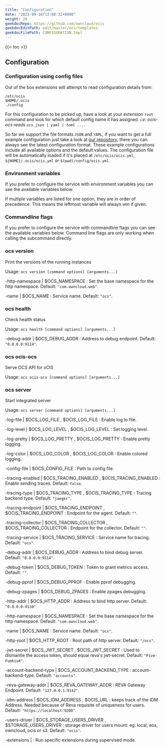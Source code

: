 ```yaml
---
title: "Configuration"
date: "2021-09-16T12:08:32+0000"
weight: 20
geekdocRepo: https://github.com/owncloud/ocis
geekdocEditPath: edit/master/ocs/templates
geekdocFilePath: CONFIGURATION.tmpl
---
```


{{< toc >}}

## Configuration

### Configuration using config files

Out of the box extensions will attempt to read configuration details from:

```console
/etc/ocis
$HOME/.ocis
./config
```

For this configuration to be picked up, have a look at your extension `root` command and look for which default config name it has assigned. *i.e: ocis-ocs reads `ocs.json | yaml | toml ...`*.

So far we support the file formats `JSON` and `YAML`, if you want to get a full example configuration just take a look at [our repository](https://github.com/owncloud/ocis/tree/master/ocs/config), there you can always see the latest configuration format. These example configurations include all available options and the default values. The configuration file will be automatically loaded if it's placed at `/etc/ocis/ocis.yml`, `${HOME}/.ocis/ocis.yml` or `$(pwd)/config/ocis.yml`.

### Environment variables

If you prefer to configure the service with environment variables you can see the available variables below.

If multiple variables are listed for one option, they are in order of precedence. This means the leftmost variable will always win if given.

### Commandline flags

If you prefer to configure the service with commandline flags you can see the available variables below. Command line flags are only working when calling the subcommand directly.

### ocs version

Print the versions of the running instances

Usage: `ocs version [command options] [arguments...]`



























-http-namespace |  $OCS_NAMESPACE
: Set the base namespace for the http namespace. Default: `"com.owncloud.web"`.


-name |  $OCS_NAME
: Service name. Default: `"ocs"`.

### ocs health

Check health status

Usage: `ocs health [command options] [arguments...]`


-debug-addr |  $OCS_DEBUG_ADDR
: Address to debug endpoint. Default: `"0.0.0.0:9114"`.



























### ocs ocis-ocs

Serve OCS API for oCIS

Usage: `ocs ocis-ocs [command options] [arguments...]`




























### ocs server

Start integrated server

Usage: `ocs server [command options] [arguments...]`



-log-file |  $OCS_LOG_FILE , $OCIS_LOG_FILE
: Enable log to file.


-log-level |  $OCS_LOG_LEVEL , $OCIS_LOG_LEVEL
: Set logging level.


-log-pretty |  $OCS_LOG_PRETTY , $OCIS_LOG_PRETTY
: Enable pretty logging.


-log-color |  $OCS_LOG_COLOR , $OCIS_LOG_COLOR
: Enable colored logging.


-config-file |  $OCS_CONFIG_FILE
: Path to config file.


-tracing-enabled |  $OCS_TRACING_ENABLED , $OCIS_TRACING_ENABLED
: Enable sending traces. Default: `false`.


-tracing-type |  $OCS_TRACING_TYPE , $OCIS_TRACING_TYPE
: Tracing backend type. Default: `"jaeger"`.


-tracing-endpoint |  $OCS_TRACING_ENDPOINT , $OCIS_TRACING_ENDPOINT
: Endpoint for the agent. Default: `""`.


-tracing-collector |  $OCS_TRACING_COLLECTOR , $OCIS_TRACING_COLLECTOR
: Endpoint for the collector. Default: `""`.


-tracing-service |  $OCS_TRACING_SERVICE
: Service name for tracing. Default: `"ocs"`.


-debug-addr |  $OCS_DEBUG_ADDR
: Address to bind debug server. Default: `"0.0.0.0:9114"`.


-debug-token |  $OCS_DEBUG_TOKEN
: Token to grant metrics access. Default: `""`.


-debug-pprof |  $OCS_DEBUG_PPROF
: Enable pprof debugging.


-debug-zpages |  $OCS_DEBUG_ZPAGES
: Enable zpages debugging.


-http-addr |  $OCS_HTTP_ADDR
: Address to bind http server. Default: `"0.0.0.0:9110"`.


-http-namespace |  $OCS_NAMESPACE
: Set the base namespace for the http namespace. Default: `"com.owncloud.web"`.


-name |  $OCS_NAME
: Service name. Default: `"ocs"`.


-http-root |  $OCS_HTTP_ROOT
: Root path of http server. Default: `"/ocs"`.


-jwt-secret |  $OCS_JWT_SECRET , $OCIS_JWT_SECRET
: Used to dismantle the access token, should equal reva's jwt-secret. Default: `"Pive-Fumkiu4"`.


-account-backend-type |  $OCS_ACCOUNT_BACKEND_TYPE
: account-backend-type. Default: `"accounts"`.


-reva-gateway-addr |  $OCS_REVA_GATEWAY_ADDR
: REVA Gateway Endpoint. Default: `"127.0.0.1:9142"`.


-idm-address |  $OCS_IDM_ADDRESS , $OCIS_URL
: keeps track of the IDM Address. Needed because of Reva requisite of uniqueness for users. Default: `"https://localhost:9200"`.


-users-driver |  $OCS_STORAGE_USERS_DRIVER , $STORAGE_USERS_DRIVER
: storage driver for users mount: eg. local, eos, owncloud, ocis or s3. Default: `"ocis"`.


-extensions | 
: Run specific extensions during supervised mode.



